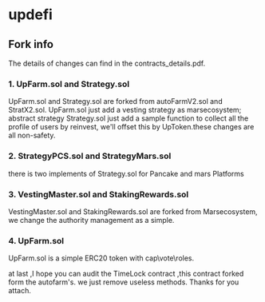# updefi

## Fork info

The details of changes can find in the contracts_details.pdf.

### 1. UpFarm.sol and Strategy.sol

UpFarm.sol and Strategy.sol are forked from autoFarmV2.sol and StratX2.sol. 
UpFarm.sol just add a vesting strategy as marsecosystem; abstract strategy Strategy.sol just add a sample function to collect all the profile of users by reinvest, we'll offset this by UpToken.these changes are all non-safety.

### 2. StrategyPCS.sol and StrategyMars.sol

there is two implements of Strategy.sol for Pancake and mars Platforms

### 3. VestingMaster.sol and StakingRewards.sol

VestingMaster.sol and StakingRewards.sol are forked from Marsecosystem, we change the authority management as a simple.

### 4. UpFarm.sol

UpFarm.sol is a simple ERC20 token with cap\vote\roles.

at last ,I hope you can audit the TimeLock contract ,this contract forked form the autofarm's. we just remove useless methods. Thanks for you attach.
